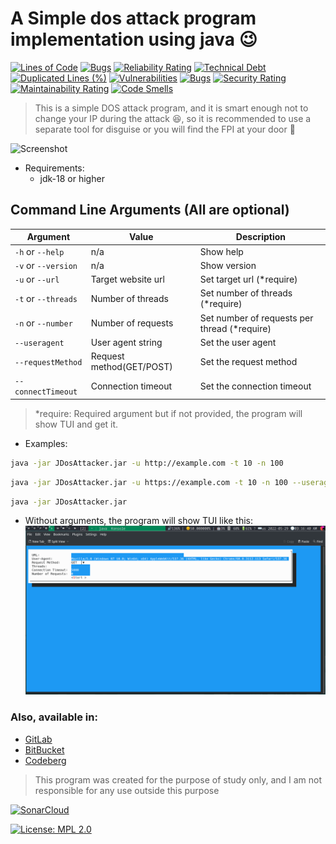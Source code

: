 # A Simple dos attack program implementation using java 😉

[![Lines of Code](https://sonarcloud.io/api/project_badges/measure?project=Anas-Elgarhy_JDosAttacker&metric=ncloc)](https://sonarcloud.io/summary/new_code?id=Anas-Elgarhy_JDosAttacker)
[![Bugs](https://sonarcloud.io/api/project_badges/measure?project=Anas-Elgarhy_JDosAttacker&metric=bugs)](https://sonarcloud.io/summary/new_code?id=Anas-Elgarhy_JDosAttacker)
[![Reliability Rating](https://sonarcloud.io/api/project_badges/measure?project=Anas-Elgarhy_JDosAttacker&metric=reliability_rating)](https://sonarcloud.io/summary/new_code?id=Anas-Elgarhy_JDosAttacker)
[![Technical Debt](https://sonarcloud.io/api/project_badges/measure?project=Anas-Elgarhy_JDosAttacker&metric=sqale_index)](https://sonarcloud.io/summary/new_code?id=Anas-Elgarhy_JDosAttacker)
[![Duplicated Lines (%)](https://sonarcloud.io/api/project_badges/measure?project=Anas-Elgarhy_JDosAttacker&metric=duplicated_lines_density)](https://sonarcloud.io/summary/new_code?id=Anas-Elgarhy_JDosAttacker)
[![Vulnerabilities](https://sonarcloud.io/api/project_badges/measure?project=Anas-Elgarhy_JDosAttacker&metric=vulnerabilities)](https://sonarcloud.io/summary/new_code?id=Anas-Elgarhy_JDosAttacker)
[![Bugs](https://sonarcloud.io/api/project_badges/measure?project=Anas-Elgarhy_JDosAttacker&metric=bugs)](https://sonarcloud.io/summary/new_code?id=Anas-Elgarhy_JDosAttacker)
[![Security Rating](https://sonarcloud.io/api/project_badges/measure?project=Anas-Elgarhy_JDosAttacker&metric=security_rating)](https://sonarcloud.io/summary/new_code?id=Anas-Elgarhy_JDosAttacker)
[![Maintainability Rating](https://sonarcloud.io/api/project_badges/measure?project=Anas-Elgarhy_JDosAttacker&metric=sqale_rating)](https://sonarcloud.io/summary/new_code?id=Anas-Elgarhy_JDosAttacker)
[![Code Smells](https://sonarcloud.io/api/project_badges/measure?project=Anas-Elgarhy_JDosAttacker&metric=code_smells)](https://sonarcloud.io/summary/new_code?id=Anas-Elgarhy_JDosAttacker)


> This is a simple DOS attack program, and it is smart enough not to change your IP during the attack 😆, so it is recommended to use a separate tool for disguise or you will find the FPI at your door 🙂

![Screenshot](./Screenshots/jdosattack.gif)

- Requirements:
    - jdk-18 or higher

## Command Line Arguments (All are optional)

| Argument            | Value                    | Description                                  |
|---------------------|--------------------------|----------------------------------------------|
| `-h` or `--help`    | n/a                      | Show help                                    |
| `-v` or `--version` | n/a                      | Show version                                 |
| `-u` or `--url`     | Target website url       | Set target url (*require)                    |
| `-t` or `--threads` | Number of threads        | Set number of threads (*require)             |
| `-n` or `--number`  | Number of requests       | Set number of requests per thread (*require) |
| `--useragent`       | User agent string        | Set the user agent                           |
| `--requestMethod`   | Request method(GET/POST) | Set the request method                       |
| `--connectTimeout`  | Connection timeout       | Set the connection timeout                   |

> *require: Required argument but if not provided, the program will show TUI and get it.

- Examples:
```bash
java -jar JDosAttacker.jar -u http://example.com -t 10 -n 100
```
```bash
java -jar JDosAttacker.jar -u https://example.com -t 10 -n 100 --useragent "Mozilla/5.0 (X11; Linux x86_64) AppleWebKit/537.36 (KHTML, like Gecko) Chrome/101.0.0.0 Safari/537.36"
```
```bash
java -jar JDosAttacker.jar
```
- Without arguments, the program will show TUI like this:
![TUI](./Screenshots/TUI.png)

### Also, available in:
- [GitLab](https://gitlab.com/Anas-Elgarhy/JDosAttacker)
- [BitBucket](https://bitbucket.org/anas-elgarhy/jdosattacker)
- [Codeberg](https://codeberg.org/anas-elgarhy/JDosAttacker)


> This program was created for the purpose of study only, and I am not responsible for any use outside this purpose

[![SonarCloud](https://sonarcloud.io/images/project_badges/sonarcloud-black.svg)](https://sonarcloud.io/summary/new_code?id=Anas-Elgarhy_JDosAttacker)

[![License: MPL 2.0](https://img.shields.io/badge/License-MPL%202.0-brightgreen.svg)](https://opensource.org/licenses/MPL-2.0)